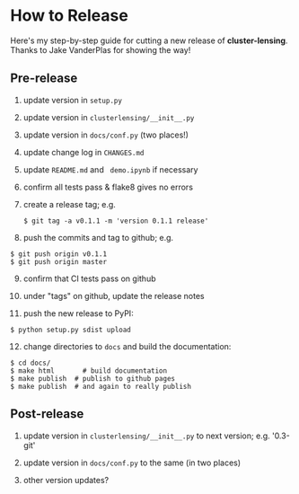 # How to Release

Here's my step-by-step guide for cutting a new release of
**cluster-lensing**. Thanks to Jake VanderPlas for showing the way!

## Pre-release

1. update version in ``setup.py``

2. update version in ``clusterlensing/__init__.py``

3. update version in ``docs/conf.py`` (two places!)

4. update change log in ``CHANGES.md``

5. update ``README.md`` and `` demo.ipynb`` if necessary

6. confirm all tests pass & flake8 gives no errors

7. create a release tag; e.g.
   ```
   $ git tag -a v0.1.1 -m 'version 0.1.1 release'
   ```

8. push the commits and tag to github; e.g.

  ```
  $ git push origin v0.1.1
  $ git push origin master
```

9. confirm that CI tests pass on github

10. under "tags" on github, update the release notes

11. push the new release to PyPI:
   ```
   $ python setup.py sdist upload
   ```

12. change directories to ``docs`` and build the documentation:
   ```
   $ cd docs/
   $ make html       # build documentation
   $ make publish  # publish to github pages
   $ make publish  # and again to really publish
   ```

## Post-release

1. update version in ``clusterlensing/__init__.py`` to next version; e.g. '0.3-git'

2. update version in ``docs/conf.py`` to the same (in two places)

3. other version updates?
